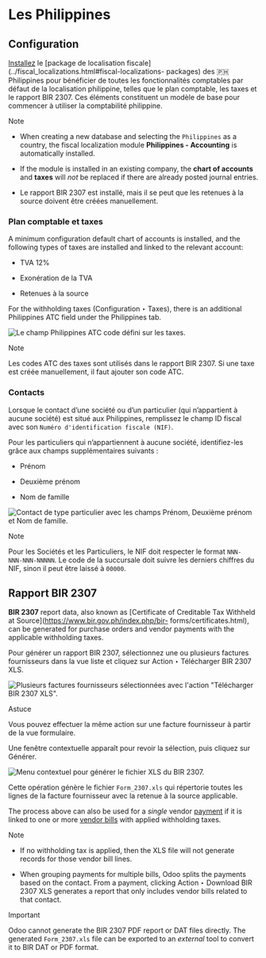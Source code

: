 # Les Philippines

## Configuration

[Installez](../../general/apps_modules.html#general-install) le [package de
localisation fiscale](../fiscal_localizations.html#fiscal-localizations-
packages) des 🇵🇭 Philippines pour bénéficier de toutes les fonctionnalités
comptables par défaut de la localisation philippine, telles que le plan
comptable, les taxes et le rapport BIR 2307. Ces éléments constituent un
modèle de base pour commencer à utiliser la comptabilité philippine.

Note

  * When creating a new database and selecting the `Philippines` as a country, the fiscal localization module **Philippines - Accounting** is automatically installed.

  * If the module is installed in an existing company, the **chart of accounts** and **taxes** will _not_ be replaced if there are already posted journal entries.

  * Le rapport BIR 2307 est installé, mais il se peut que les retenues à la source doivent être créées manuellement.

### Plan comptable et taxes

A minimum configuration default chart of accounts is installed, and the
following types of taxes are installed and linked to the relevant account:

  * TVA 12%

  * Exonération de la TVA

  * Retenues à la source

For the withholding taxes (Configuration ‣ Taxes), there is an additional
Philippines ATC field under the Philippines tab.

![Le champ Philippines ATC code défini sur les
taxes.](../../../_images/philippines-atc-code.png)

Note

Les codes ATC des taxes sont utilisés dans le rapport BIR 2307. Si une taxe
est créée manuellement, il faut ajouter son code ATC.

### Contacts

Lorsque le contact d’une société ou d’un particulier (qui n’appartient à
aucune société) est situé aux Philippines, remplissez le champ ID fiscal avec
son `Numéro d'identification fiscale (NIF)`.

Pour les particuliers qui n’appartiennent à aucune société, identifiez-les
grâce aux champs supplémentaires suivants :

  * Prénom

  * Deuxième prénom

  * Nom de famille

![Contact de type particulier avec les champs Prénom, Deuxième prénom et Nom
de famille.](../../../_images/philippines-contact-individual.png)

Note

Pour les Sociétés et les Particuliers, le NIF doit respecter le format `NNN-
NNN-NNN-NNNNN`. Le code de la succursale doit suivre les derniers chiffres du
NIF, sinon il peut être laissé à `00000`.

## Rapport BIR 2307

**BIR 2307** report data, also known as [Certificate of Creditable Tax
Withheld at Source](https://www.bir.gov.ph/index.php/bir-
forms/certificates.html), can be generated for purchase orders and vendor
payments with the applicable withholding taxes.

Pour générer un rapport BIR 2307, sélectionnez une ou plusieurs factures
fournisseurs dans la vue liste et cliquez sur Action ‣ Télécharger BIR 2307
XLS.

![Plusieurs factures fournisseurs sélectionnées avec l'action "Télécharger BIR
2307 XLS".](../../../_images/philippines-multi-bill.png)

Astuce

Vous pouvez effectuer la même action sur une facture fournisseur à partir de
la vue formulaire.

Une fenêtre contextuelle apparaît pour revoir la sélection, puis cliquez sur
Générer.

![Menu contextuel pour générer le fichier XLS du BIR
2307.](../../../_images/philippines-generate.png)

Cette opération génère le fichier `Form_2307.xls` qui répertorie toutes les
lignes de la facture fournisseur avec la retenue à la source applicable.

The process above can also be used for a _single_ vendor
[payment](../accounting/payments.html) if it is linked to one or more [vendor
bills](../accounting/payments.html) with applied withholding taxes.

Note

  * If no withholding tax is applied, then the XLS file will not generate records for those vendor bill lines.

  * When grouping payments for multiple bills, Odoo splits the payments based on the contact. From a payment, clicking Action ‣ Download BIR 2307 XLS generates a report that only includes vendor bills related to that contact.

Important

Odoo cannot generate the BIR 2307 PDF report or DAT files directly. The
generated `Form_2307.xls` file can be exported to an _external_ tool to
convert it to BIR DAT or PDF format.

